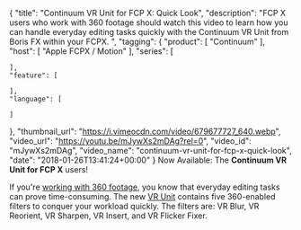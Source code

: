 {
  "title": "Continuum VR Unit for FCP X: Quick Look",
  "description": "FCP X users who work with 360 footage should watch this video to learn how you can handle everyday editing tasks quickly with the Continuum VR Unit from Boris FX within your FCPX. ",
  "tagging": {
    "product": [
      "Continuum"
    ],
    "host": [
      "Apple FCPX / Motion"
    ],
    "series": [

    ],
    "feature": [

    ],
    "language": [

    ]
  },
  "thumbnail_url": "https://i.vimeocdn.com/video/679677727_640.webp",
  "video_url": "https://youtu.be/mJywXs2mDAg?rel=0",
  "video_id": "mJywXs2mDAg",
  "video_name": "continuum-vr-unit-for-fcp-x-quick-look",
  "date": "2018-01-26T13:41:24+00:00"
}
Now Available: The **Continuum VR Unit for FCP X** users!

If you're [working with 360 footage](/products/continuum-units/continuum-vr/), you know that everyday editing tasks can prove time-consuming. The new [VR Unit](/products/continuum-units/continuum-vr/) contains five 360-enabled filters to conquer your workload quickly. The filters are: VR Blur, VR Reorient, VR Sharpen, VR Insert, and VR Flicker Fixer.
